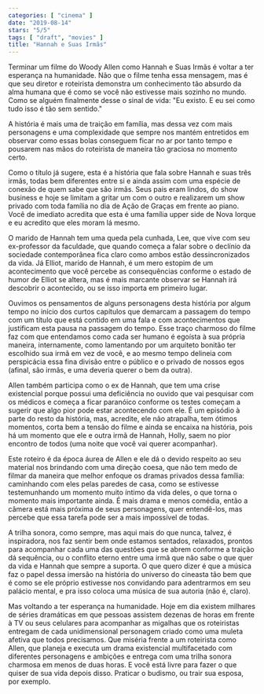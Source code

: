 ```yaml
---
categories: [ "cinema" ]
date: "2019-08-14"
stars: "5/5"
tags: [ "draft", "movies" ]
title: "Hannah e Suas Irmãs"
---
```

Terminar um filme do Woody Allen como Hannah e Suas Irmãs é voltar a
ter esperança na humanidade. Não que o filme tenha essa mensagem, mas
é que seu diretor e roteirista demonstra um conhecimento tão absurdo
da alma humana que é como se você não estivesse mais sozinho no
mundo. Como se alguém finalmente desse o sinal de vida: "Eu existo. E
eu sei como tudo isso é tão sem sentido."

A história é mais uma de traição em família, mas dessa vez com
mais personagens e uma complexidade que sempre nos mantém entretidos em
observar como essas bolas conseguem ficar no ar por tanto tempo e pousarem
nas mãos do roteirista de maneira tão graciosa no momento certo.

Como o título já sugere, esta é a história que fala sobre Hannah e
suas três irmãs, todas bem diferentes entre si e ainda assim com uma
espécie de conexão de quem sabe que são irmãs. Seus pais eram lindos,
do show business e hoje se limitam a gritar um com o outro e realizarem
um show privado com toda família no dia de Ação de Graças em frente
ao piano. Você de imediato acredita que esta é uma família upper side
de Nova Iorque e eu acredito que eles moram lá mesmo.

O marido de Hannah tem uma queda pela cunhada, Lee, que vive com seu
ex-professor da faculdade, que quando começa a falar sobre o declínio da
sociedade contemporânea fica claro como ambos estão dessincronizados da
vida. Já Elliot, marido de Hannah, é um mero estopim de um acontecimento
que você percebe as consequências conforme o estado de humor de Elliot
se altera, mas é mais marcante observar se Hannah irá descobrir o
acontecido, ou se isso importa em primeiro lugar.

Ouvimos os pensamentos de alguns personagens desta história por algum
tempo no início dos curtos capítulos que demarcam a passagem do tempo
com um título que está contido em uma fala e com acontecimentos que
justificam esta pausa na passagem do tempo. Esse traço charmoso do
filme faz com que entendamos como cada ser humano é egoísta à sua
própria maneira, internamente, como lamentando por um arquiteto bonitão
ter escolhido sua irmã em vez de você, e ao mesmo tempo delineia com
perspicácia essa fina divisão entre o público e o privado de nossos
egos (afinal, são irmãs, e uma deveria querer o bem da outra).

Allen também participa como o ex de Hannah, que tem uma crise existencial
porque possui uma deficiência no ouvido que vai pesquisar com os médicos
e começa a ficar paranóico conforme os testes começam a sugerir
que algo pior pode estar acontecendo com ele. É um episódio à parte
do resto da história, mas, acredite, ele não atrapalha, tem ótimos
momentos, corta bem a tensão do filme e ainda se encaixa na história,
pois há um momento que ele e outra irmã de Hannah, Holly, saem no pior
encontro de todos (uma noite que você vai querer acompanhar).

Este roteiro é da época áurea de Allen e ele dá o devido respeito
ao seu material nos brindando com uma direção coesa, que não tem
medo de filmar da maneira que melhor enfoque os dramas privados dessa
família: caminhando com eles pelas paredes de casa, como se estivesse
testemunhando um momento muito íntimo da vida deles, o que torna o
momento mais importante ainda. É mais drama e menos comédia, então
a câmera está mais próxima de seus personagens, quer entendê-los,
mas percebe que essa tarefa pode ser a mais impossível de todas.

A trilha sonora, como sempre, mas aqui mais do que nunca, talvez,
é inspiradora, nos faz sentir bem onde estamos sentados, relaxados,
prontos para acompanhar cada uma das questões que se abrem conforme a
traição dá sequência, ou o conflito eterno entre uma irmã que não
sabe o que quer da vida e Hannah que sempre a suporta. O que quero dizer
é que a música faz o papel dessa imersão na história do universo do
cineasta tão bem que é como se ele próprio estivesse nos convidando
para adentrarmos em seu palácio mental, e pra isso coloca uma música
de sua autoria (não é, claro).

Mas voltando a ter esperança na humanidade. Hoje em dia existem milhares
de séries dramáticas em que pessoas assistem dezenas de horas em frente
à TV ou seus celulares para acompanhar as migalhas que os roteiristas
entregam de cada unidimensional personagem criado como uma muleta afetiva
que todos precisamos. Que miséria frente a um roteirista como Allen,
que planeja e executa um drama existencial multifacetado com diferentes
personagens e ambições e entrega com uma trilha sonora charmosa em
menos de duas horas. E você está livre para fazer o que quiser de sua
vida depois disso. Praticar o budismo, ou trair sua esposa, por exemplo.
